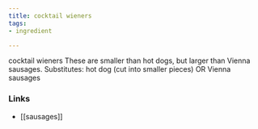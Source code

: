 ```yaml
---
title: cocktail wieners
tags:
- ingredient

---
```

cocktail wieners These are smaller than hot dogs, but larger than Vienna sausages. Substitutes: hot dog (cut into smaller pieces) OR Vienna sausages

### Links

* [[sausages]]

